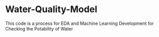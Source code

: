 # Water-Quality-Model
This code is a process for EDA and Machine Learning Development for Checking the Potability of Water
